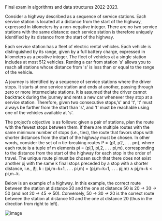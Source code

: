 
Final exam in algorithms and data structures 2022-2023.

Consider a highway described as a sequence of service stations. 
Each service station is located at a distance from the start of the highway, expressed in kilometers by a non-negative integer. 
There are no two service stations with the same distance: each service station is therefore uniquely identified by its distance from the start of the highway.

Each service station has a fleet of electric rental vehicles. Each vehicle is distinguished by its range, given by a full battery charge, expressed in kilometers as a positive integer. 
The fleet of vehicles at a single station includes at most 512 vehicles. Renting a car from station 's' allows you to reach all stations whose distance from 's' is less than or equal to the range of the vehicle.

A journey is identified by a sequence of service stations where the driver stops. It starts at one service station and ends at another, passing through zero or more intermediate stations. 
It is assumed that the driver cannot backtrack during the journey and rents a new car whenever they stop at a service station. Therefore, given two consecutive stops,'s' and 't', 't' must always be farther from the start than 's', and 't' must be reachable using one of the vehicles available at 's'.

The project’s objective is as follows: given a pair of stations, plan the route with the fewest stops between them. 
If there are multiple routes with the same minimum number of stops (i.e., ties), the route that favors stops with shorter distances from the start of the highway must be chosen. 
In other words, consider the set of n tie-breaking routes P = {p1, p2, . . . pn}, where each route is a tuple of m elements pi = ⟨pi,1, pi,2, . . . pi,m⟩, corresponding to the distance from the start of the highway for each stop in the order of travel. 
The unique route pi must be chosen such that there does not exist another pj with the same k final stops preceded by a stop with a shorter distance, i.e., ∄j, k : ⟨pi,m−k+1, . . . pi,m⟩ = ⟨pj,m−k+1, . . . pj,m⟩ ∧ pj,m−k < pi,m−k.

Below is an example of a highway. In this example, the correct route between the station at distance 20 and the one at distance 50 is 20 → 30 → 50 (and not 20 → 45 → 50). 
Conversely, 50 → 30 → 20 is the correct route between the station at distance 50 and the one at distance 20 (thus in the direction from right to left).

![image](https://github.com/user-attachments/assets/31bf0eb9-4cbf-44aa-8c88-efe58a3732e7)

